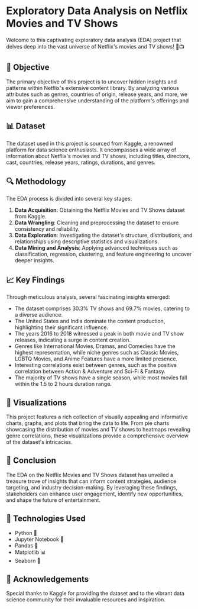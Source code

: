 # Exploratory Data Analysis on Netflix Movies and TV Shows



Welcome to this captivating exploratory data analysis (EDA) project that delves deep into the vast universe of Netflix's movies and TV shows! 🎥📺

## 🎯 Objective

The primary objective of this project is to uncover hidden insights and patterns within Netflix's extensive content library. By analyzing various attributes such as genres, countries of origin, release years, and more, we aim to gain a comprehensive understanding of the platform's offerings and viewer preferences.

## 📊 Dataset

The dataset used in this project is sourced from Kaggle, a renowned platform for data science enthusiasts. It encompasses a wide array of information about Netflix's movies and TV shows, including titles, directors, cast, countries, release years, ratings, durations, and genres.

## 🔍 Methodology

The EDA process is divided into several key stages:

1. **Data Acquisition**: Obtaining the Netflix Movies and TV Shows dataset from Kaggle.
2. **Data Wrangling**: Cleaning and preprocessing the dataset to ensure consistency and reliability.
3. **Data Exploration**: Investigating the dataset's structure, distributions, and relationships using descriptive statistics and visualizations.
4. **Data Mining and Analysis**: Applying advanced techniques such as classification, regression, clustering, and feature engineering to uncover deeper insights.

## 📈 Key Findings

Through meticulous analysis, several fascinating insights emerged:

- The dataset comprises 30.3% TV shows and 69.7% movies, catering to a diverse audience.
- The United States and India dominate the content production, highlighting their significant influence.
- The years 2016 to 2018 witnessed a peak in both movie and TV show releases, indicating a surge in content creation.
- Genres like International Movies, Dramas, and Comedies have the highest representation, while niche genres such as Classic Movies, LGBTQ Movies, and Anime Features have a more limited presence.
- Interesting correlations exist between genres, such as the positive correlation between Action & Adventure and Sci-Fi & Fantasy.
- The majority of TV shows have a single season, while most movies fall within the 1.5 to 2 hours duration range.

## 🎨 Visualizations

This project features a rich collection of visually appealing and informative charts, graphs, and plots that bring the data to life. From pie charts showcasing the distribution of movies and TV shows to heatmaps revealing genre correlations, these visualizations provide a comprehensive overview of the dataset's intricacies.

## 🚀 Conclusion

The EDA on the Netflix Movies and TV Shows dataset has unveiled a treasure trove of insights that can inform content strategies, audience targeting, and industry decision-making. By leveraging these findings, stakeholders can enhance user engagement, identify new opportunities, and shape the future of entertainment.

## 🔧 Technologies Used

- Python 🐍
- Jupyter Notebook 📓
- Pandas 🐼
- Matplotlib 📊
- Seaborn 🎨

## 🌟 Acknowledgements

Special thanks to Kaggle for providing the dataset and to the vibrant data science community for their invaluable resources and inspiration.


